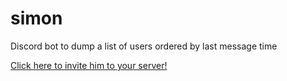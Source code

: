 # simon
Discord bot to dump a list of users ordered by last message time

[Click here to invite him to your server!](https://discord.com/api/oauth2/authorize?client_id=721217077993668700&permissions=68608&scope=bot)